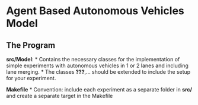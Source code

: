 Agent Based Autonomous Vehicles Model
=====================================

The Program
-----------
**src/Model**:
	* Contains the necessary classes for the implementation of simple experiments with autonomous vehicles in 1 or 2 lanes and including lane merging.
	* The classes **???**,... should be extended to include the setup for your experiment.

**Makefile**
	* Convention: include each experiment as a separate folder in **src/** and create a separate target in the Makefile

